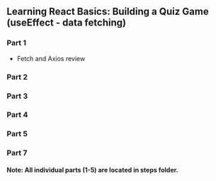## Learning React Basics: Building a Quiz Game (useEffect - data fetching)


### Part 1

- Fetch and Axios review

### Part 2



### Part 3



### Part 4



### Part 5





### Part 7



#### Note: All individual parts (1-5) are located in steps folder.

